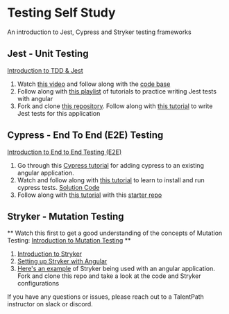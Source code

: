 # Testing Self Study
An introduction to Jest, Cypress and Stryker testing frameworks

## Jest - Unit Testing
[Introduction to TDD & Jest](https://www.youtube.com/watch?v=Jv2uxzhPFl4&t=2s)
1. Watch [this video](https://www.youtube.com/watch?v=PdVerlfmO6M) and follow along with the [code base](https://github.com/theryansmee/unit-testing-angular-with-jest-tutorial/blob/master/src/app/workers/new-worker/worker-form.component.spec.ts)
2. Follow along with [this playlist](https://www.youtube.com/playlist?list=PLZeQR2FcsS5TP95tP4AqUXSiGiNQZHckM) of tutorials to practice writing Jest tests with angular
3. Fork and clone [this repository](https://github.com/TalentPath/angular-jest-async-unit-test-tutorial).  Follow along with [this tutorial](https://www.youtube.com/watch?v=SAttwOAWgHg) to write Jest tests for this application

## Cypress - End To End (E2E) Testing
[Introduction to End to End Testing (E2E)](https://www.youtube.com/watch?v=QSDYfToJI7w)
1. Go through this [Cypress tutorial](https://www.youtube.com/watch?v=ke1qAgF7Pt0) for adding cypress to an existing angular application.
1. Watch and follow along with [this tutorial](https://www.youtube.com/watch?v=wGiU4qdFL6U) to learn to install and run cypress tests.  [Solution Code](https://github.com/profanis/codeShotsWithProfanis/tree/16/install-cypress)
1. Follow along with [this tutorial](https://www.youtube.com/watch?v=4XJwy0BI0VI) with this [starter repo](https://github.com/TalentPath/cypress-testing-angular-workshop)


## Stryker - Mutation Testing
** Watch this first to get a good understanding of the concepts of Mutation Testing: [Introduction to Mutation Testing](https://www.youtube.com/watch?v=41ywot_Z_Ts) **
1. [Introduction to Stryker](https://www.youtube.com/watch?v=3JIDM3Es8Mc)
2. [Setting up Stryker with Angular](https://stryker-mutator.io/docs/stryker-js/guides/angular/)
3. [Here's an example](https://github.com/TalentPath/angular-stryker-example) of Stryker being used with an angular application.  Fork and clone this repo and take a look at the code and Stryker configurations


If you have any questions or issues, please reach out to a TalentPath instructor on slack or discord.
